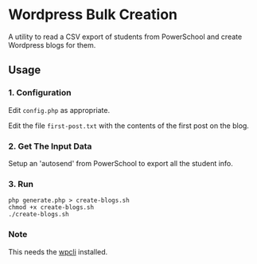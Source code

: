 # Wordpress Bulk Creation

A utility to read a CSV export of students from PowerSchool and create Wordpress blogs for them.

## Usage

### 1. Configuration
Edit  `config.php` as appropriate.

Edit the file `first-post.txt` with the contents of the first post on the blog.

### 2. Get The Input Data
Setup an 'autosend' from PowerSchool to export all the student info.

### 3. Run
```
php generate.php > create-blogs.sh
chmod +x create-blogs.sh
./create-blogs.sh
```

### Note
This needs the [wpcli](http://wp-cli.org/) installed.
